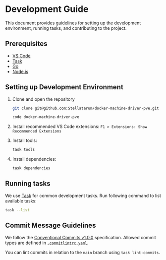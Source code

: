 # Development Guide

This document provides guidelines for setting up the development environment, running tasks, and contributing to the project.

## Prerequisites

* [VS Code](https://code.visualstudio.com/)
* [Task](https://taskfile.dev/)
* [Go](https://go.dev/)
* [Node.js](https://nodejs.org/)

## Setting up Development Environment

1. Clone and open the repository

    ```bash
    git clone git@github.com:Stellatarum/docker-machine-driver-pve.git
    ```

    ```bash
    code docker-machine-driver-pve
    ```

1. Install recommended VS Code extensions: `F1 > Extensions: Show Recommended Extensions`

1. Install tools:

    ```bash
    task tools
    ```

1. Install dependencies:

    ```bash
    task dependencies
    ```

## Running tasks

We use [Task](https://taskfile.dev/) for common development tasks. Run following command to list available tasks:

```bash
task --list
```

## Commit Message Guidelines

We follow the [Conventional Commits v1.0.0](https://www.conventionalcommits.org/en/v1.0.0/) specification. Allowed commit types are defined in [`.commitlintrc.yaml`](../.commitlintrc.yaml).

You can lint commits in relation to the `main` branch using `task lint:commits`.
